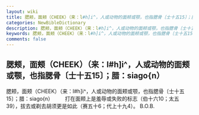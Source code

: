 ```yaml
---
layout: wiki
title: 腮颊，面颊（CHEEK）（来：l#h]i^，人或动物的面颊或颚，也指腮骨〔士十五15〕；腊：siago{n）
categories: NewBibleDictionary
description: 腮颊，面颊（CHEEK）（来：l#h]i^，人或动物的面颊或颚，也指腮骨〔士十五15〕；腊：siago{n）
keywords: 腮颊，面颊（CHEEK）（来：l#h]i^，人或动物的面颊或颚，也指腮骨〔士十五15〕；腊：siago{n）
comments: false
---
```


## 腮颊，面颊（CHEEK）（来：l#h]i^，人或动物的面颊或颚，也指腮骨〔士十五15〕；腊：siago{n）



腮颊，面颊（CHEEK）（来：l#h]i^，人或动物的面颊或颚，也指腮骨〔士十五15〕；腊：siago{n）
　　打在面颊上是羞辱或失败的标志（伯十六10；太五39），拔去或剃去胡须更是如此（赛五十6；代上十九4）。
B.O.B.



